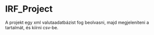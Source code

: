 # IRF_Project

A projekt egy xml valutaadatbázist fog beolvasni, majd megjeleníteni a tartalmát, és kiírni csv-be.
